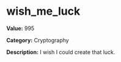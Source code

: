 # wish_me_luck

**Value:** 995

**Category:** Cryptography

**Description:**
I wish I could create that luck.
